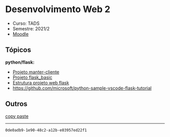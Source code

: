 # Desenvolvimento Web 2
- Curso: TADS
- Semestre: 2021/2
- [Moodle](https://ava.ifpr.edu.br/course/view.php?id=6519)


## Tópicos

**python/flask:**
- [Projeto manter-cliente](https://github.com/fscheidt/web2-21/projetos/manter_cliente)
- [Projeto flask_basic](https://github.com/fscheidt/flask_basic)
- [Estrutura projeto web flask](https://gist.github.com/fscheidt/5d987bbbfe7d7ae4b4bd0387a742f826)
- https://github.com/microsoft/python-sample-vscode-flask-tutorial

## Outros
[copy paste](https://docs.google.com/document/d/1flNJXGXJx-rWbj9rgwYNP553U1mCd9jKpsGeOloRRAY/edit)

---

`0de0adb9-1e90-48c2-a12b-e03957ed22f1`

